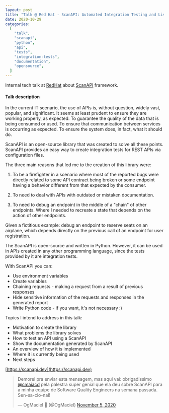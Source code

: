 ```yaml
---
layout: post
title: "Talk @ Red Hat - ScanAPI: Automated Integration Testing and Live Documentation for your API"
date: 2020-10-29
categories:
  [
    "talk",
    "scanapi",
    "python",
    "api",
    "tests",
    "integration-tests",
    "documentation",
    "opensource",
  ]
---
```


Internal tech talk at [RedHat](https://www.redhat.com/pt-br) about [ScanAPI](https://scanapi.dev) framework.

#### Talk description

In the current IT scenario, the use of APIs is, without question, widely vast, popular, and significant. It seems at least prudent to ensure they are working properly, as expected. To guarantee the quality of the data that is being consumed or used. To ensure that communication between services is occurring as expected. To ensure the system does, in fact, what it should do.

ScanAPI is an open-source library that was created to solve all these points. ScanAPI provides an easy way to create integration tests for REST APIs via configuration files.

The three main reasons that led me to the creation of this library were:

1. To be a firefighter in a scenario where most of the reported bugs were directly related to some API contract being broken or some endpoint having a behavior different from that expected by the consumer.

2. To need to deal with APIs with outdated or mistaken documentation.

3. To need to debug an endpoint in the middle of a "chain" of other endpoints. Where I needed to recreate a state that depends on the action of other endpoints.

Given a fictitious example: debug an endpoint to reserve seats on an airplane, which depends directly on the previous call of an endpoint for user registration.

The ScanAPI is open-source and written in Python. However, it can be used in APIs created in any other programming language, since the tests provided by it are integration tests.

With ScanAPI you can:

- Use environment variables
- Create variables
- Chaining requests - making a request from a result of previous responses
- Hide sensitive information of the requests and responses in the generated report
- Write Python code - if you want, it's not necessary :)

Topics I intend to address in this talk:

- Motivation to create the library
- What problems the library solves
- How to test an API using a ScanAPI
- Show the documentation generated by ScanAPI
- An overview of how it is implemented
- Where it is currently being used
- Next steps

[https://scanapi.dev](https://scanapi.dev)

<script async class="speakerdeck-embed" data-id="a40377f817f645a095c70e3e13e1f576" data-ratio="1.77777777777778" src="//speakerdeck.com/assets/embed.js"></script>

<blockquote class="twitter-tweet"><p lang="pt" dir="ltr">Demorei pra enviar esta mensagem, mas aqui vai: obrigadissimo <a href="https://twitter.com/cmaiacd?ref_src=twsrc%5Etfw">@cmaiacd</a> pela palestra super genial que ela deu sobre ScanAPI para a minha equipe de Software Quality Engineers na semana passada. Sen-sa-cio-nal!</p>&mdash; OgMaciel 🗽 (@OgMaciel) <a href="https://twitter.com/OgMaciel/status/1324474265295609857?ref_src=twsrc%5Etfw">November 5, 2020</a></blockquote> <script async src="https://platform.twitter.com/widgets.js" charset="utf-8"></script>
